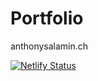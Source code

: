 # Portfolio
anthonysalamin.ch

[![Netlify Status](https://api.netlify.com/api/v1/badges/9dc4baa5-dc13-4803-8913-f43e67bc375b/deploy-status)](https://app.netlify.com/sites/anthonysalamin/deploys)